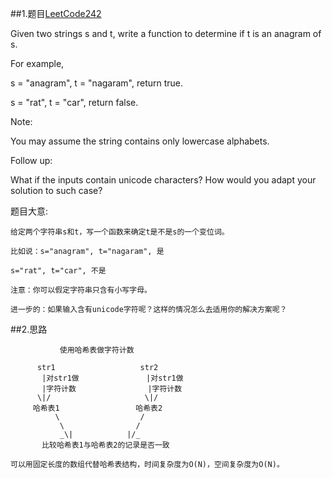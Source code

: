 ##1.题目[LeetCode242](https://leetcode.com/problems/valid-anagram/description/)

Given two strings s and t, write a function to determine if t is an anagram of s.

For example,

s = "anagram", t = "nagaram", return true.

s = "rat", t = "car", return false.

Note:

You may assume the string contains only lowercase alphabets.

Follow up:

What if the inputs contain unicode characters? How would you adapt your solution to such case?
 
 题目大意:
 
    给定两个字符串s和t，写一个函数来确定t是不是s的一个变位词。
    
    比如说：s="anagram", t="nagaram", 是
    
    s="rat", t="car", 不是
    
    注意：你可以假定字符串只含有小写字母。
    
    进一步的：如果输入含有unicode字符呢？这样的情况怎么去适用你的解决方案呢？    
 ##2.思路
 
               使用哈希表做字符计数
  
          str1                   str2
           |对str1做               |对str1做 
           |字符计数                |字符计数
          \|/                     \|/
         哈希表1                 哈希表2
              \                  /
               \                /
               _\|            |/_
           比较哈希表1与哈希表2的记录是否一致
                        
    可以用固定长度的数组代替哈希表结构，时间复杂度为O(N)，空间复杂度为O(N)。
 
 